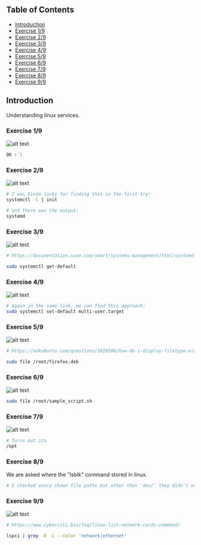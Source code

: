 ## Table of Contents

- [Introduction](#introduction)
- [Exercise 1/9](#exercise-19)
- [Exercise 2/9](#exercise-29)
- [Exercise 3/9](#exercise-39)
- [Exercise 4/9](#exercise-49)
- [Exercise 5/9](#exercise-59)
- [Exercise 6/9](#exercise-69)
- [Exercise 7/9](#exercise-79)
- [Exercise 8/9](#exercise-89)
- [Exercise 9/9](#exercise-99)


##  Introduction

Understanding linux services.

### Exercise 1/9
![alt text](image.png)
```bash
OK :')
```
### Exercise 2/9
![alt text](image-1.png)
```bash
# I was kinda lucky for finding this in the first try:
systemctl -l | init

# and there was the output:
systemd
```
### Exercise 3/9
![alt text](image-2.png)
```bash
# https://documentation.suse.com/smart/systems-management/html/systemd-management/index.html#:~:text=You%20can%20use%20the%20systemctl%20command%20to%20manage%20systemd%20targets.&text=To%20get%20the%20available%20targets,target%20STATE%20VENDOR%20PRESET%20basic.

sudo systemctl get-default
```
### Exercise 4/9
![alt text](image-3.png)
```bash
# Again in the same link, we can find this approach:
sudo systemctl set-default multi-user.target
```
### Exercise 5/9
![alt text](image-4.png)
```bash
# https://askubuntu.com/questions/1028506/how-do-i-display-filetype-with-ls

sudo file /root/firefox.deb
```
### Exercise 6/9
![alt text](image-5.png)
```bash
sudo file /root/sample_script.sh
```
### Exercise 7/9
![alt text](image-6.png)
```bash
# Turns out its
/opt
```
### Exercise 8/9
We are asked where the "lsblk" command stored in linux.
```bash
# I checked every shown file paths but other then 'dev/' they didn't exist.
```
### Exercise 9/9
![alt text](image-7.png)
```bash
# https://www.cyberciti.biz/faq/linux-list-network-cards-command/

lspci | grep -E -i --color 'network|ethernet'
```